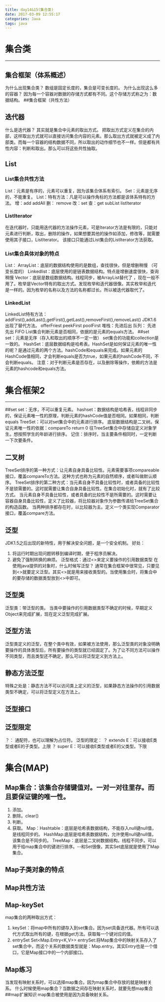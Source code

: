 ```yaml
---
title: day14&15(集合类)
date: 2017-03-09 12:55:17
categories: Java
tags: java
---
```

# 集合类

----------
## 集合框架（体系概述）
为什么出现集合类？
数组是固定长度的，集合是可变长度的。
为什么出现这么多的容器？
因为每一个容器对数据的存储方式都有不同。这个存储方式称之为：数据结构。
##集合框架（共性方法）
## 迭代器
什么是迭代器？
其实就是集合中元素的取出方式。
把取出方式定义在集合的内部，这样取出方式就可以直接访问集合内容的元素。那么取出方式就被定义成了内部类。而每一个容器的结构数据不同，所以取出的动作细节也不一样。但是都有共性内容：判断和取出。那么可以将这些共性抽取。
## List
### List集合共性方法
List：元素是有序的，元素可以重复，因为该集合体系有索引。
Set：元素是无序的，不能重复。
List：特有方法：凡是可以操作角标的方法都是该体系特有的方法。
增：add addAll
删： remove
改：set
查：get subList listIterator
### ListIterator
在迭代器时，只能用迭代器的方法操作元素，可是Iterator方法是有限的，只能对元素进行判断，取出，删除的操作，如果想要其他的操作如添加，修改等，就需要使用其子接口，ListIterator。
该接口只能通过List集合的ListIterator方法获取。
### List集合具体对象的特点
List：
ArrayList：底层的数据结构使用的是数组，查找很快，但是增删稍慢 （可变长度的）
Linkedlist：底层使用的是链表数据结构。特点是增删速度很快，查询稍慢
Vector：底层是数组数据结构。线程同步，被ArrayList替代了 ，现在一般不用了。枚举是Vector特有的取出方式。发现枚举和迭代器很像。其实枚举和迭代是一样的。因为枚举的名称以及方法的名称都过长。所以被迭代器取代了。
### LinkedList
LinkedList特有方法：addFirst(),addLast(),getFirst(),getLast(),removeFirst(),removeLast()
JDK1.6出现了替代方法。
offerFriest  peekFirst poolFirst
堆栈：先进后出
队列： 先进先出 FIFO
List集合判断元素是否相同，依据的是元素的equals方法。
##set
set：元素是无序（存入和取出的顺序不一定一致）
set集合的功能和collection是一致的。
HashSet：底层数据结构是哈希表。HashSet是如何保证元素的唯一性的呢？是通过元素的两个方法。hashCode和equals来完成。如果元素的HashCode值相同，才会判断equals是否为true，如果元素的hashCode不同，不会判断equals。
注意：对于判断元素是否存在，以及删除等操作，依赖的方法是元素的hashcode和equals方法。

# 集合框架2

----------
##set
set：无序，不可以重复元素。
hashset：数据结构是哈希表，线程非同步的，保证元素唯一性的原理，判断元素的hashCode值是否相同。如果相同，判断equals
TreeSet：可以对set集合中的元素进行排序。
底层数据结构是二叉树。保证元素唯一性的依据：compareTo return 0
往TreeSet集合中存储自定义对象学生。想按照学生的年龄进行排序。
记住：排序时，当主要条件相同时，一定判断一下次要条件。
## 二叉树
TreeSet排序的第一种方式：让元素自身具备比较性。元素需要事项compareable接口，覆盖compareTo方法。这种方式也称为元素的自然顺序，或者叫做默认顺序。
TreeSet排序的第二种方式：当元素自身不具备比较性时，或者具备的比较性不是锁需要的。这时就需要让集合自身具备比较性。在集合初始化时，就有了比较方式。
当元素自身不具备比较性，或者具备的比较性不是所需要的。这时需要让容器自身具备比较性，定义了比较器，将比较器对象作为参数传递给TreeSet集合的构造函数。
当两种排序都存在时，以比较器为主。定义一个类实现Comparator接口，覆盖compare方法。
## 泛型
JDK1.5之后出现的新特性，用于解决安全问题，是一个安全机制。
好处：
1. 将运行时期出现问题转移到编译时期，便于程序员解决。
2. 避免了强制转换的麻烦。
泛型格式：通过<>来定义要操作的引用数据类型
在使用java提供的对象时，什么时候写泛型？
通常在集合框架中很常见，只要见到<>就要定义泛型。其实<>就是用来接收类型的。当使用集合时，将集合中的要存储的数据类型放到<>中即可。
## 泛型类
泛型类：带泛型的类。
当类中要操作的引用数据类型不确定的时候，早期定义Object来完成扩展，现在定义泛型完成扩展。
## 泛型方法
泛型类定义的泛型，在整个类中有效，如果被方法使用，那么泛型类的对象没明确要操作的具体类型后，所有要操作的类型就已经固定了。为了让不同方法可以操作不同类型，而且类型还不确定，那么可以将泛型定义到方法上。
## 静态方法泛型
特殊之处是：静态方法不可以访问类上定义的泛型，如果静态方法操作的引用数据类型不确定，可以将泛型定义在方法上。
## 泛型接口
## 泛型限定
？： 通配符，也可以理解为占位符。
泛型的限定： ？ extends E：可以接收E类型或者E的子类型。上限
			     ？ super E：可以接收E类型或者E的父类型。下限
                 
# 集合(MAP)
## Map集合：该集合存储键值对。一对一对往里存。而且要保证键的唯一性。
1. 添加。
2. 删除。clear()
3. 判断。
4. 获取。
Map：Hashtable：底层是哈希表数据结构，不能存入null键null值，是线程同步的。
  HashMap:底层是哈希表数据结构，允许使用null键null值，该集合是不同步的。
 TreeMap：底层是二叉树数据结构。线程不同步。可以用于给map集合中的键进行排序。--和Set很像，其实Set底层就是使用了Map集合。
## Map子类对象的特点
## Map共性方法
## Map-keySet
map集合的两种取出方式：
1. keySet：将map中所有的键存入到set集合。因为set具备迭代器。所有可以迭代方式取出所有的键，在根据get方法。获取每一个键对应的值。
2. entrySet
Set<Map.Entry<K,V>> entrySet:将Map集合中的映射关系存入了set集合中，而这个关系的数据类型就是：Map.entry。其实Entry也是一个借口，它是Map接口中的一个内部接口。
## Map练习
当发现有映射关系时，可以选择map集合。因为map集合中存放的就是映射关系。
什么时候使用map集合？当数据之间存在映射关系时，就要先想map集合
##map扩展知识
map集合被使用是因为具备映射关系。
